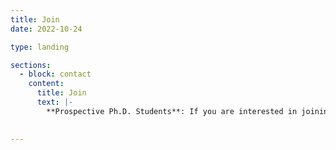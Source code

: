 ```yaml
---
title: Join
date: 2022-10-24

type: landing

sections:
  - block: contact
    content:
      title: Join
      text: |-
        **Prospective Ph.D. Students**: If you are interested in joining my lab as a Ph.D. student in fall 2025, please mention my name in your application to Rice CS, and email me your CV, transcripts, and any other documents that can help describe your background. More information in this [link](https://csweb.rice.edu/academics/graduate-programs/admission/graduate-program-application). Due to the high volume of emails, I may not be able to respond to everyone. However, I will carefully read every application once you submit to the Rice system. <br><br>**Projects for Undergraduate and Master Students**: Research projects for Undergraduate and Master students are available. If you are a Rice student and interested in working in my lab, please send me an email with your CV and transcripts. The minimum training time is 6 months.
      

---
```

